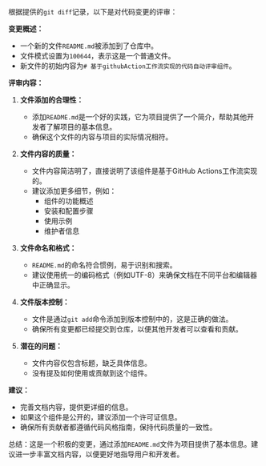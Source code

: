根据提供的`git diff`记录，以下是对代码变更的评审：

**变更概述：**
- 一个新的文件`README.md`被添加到了仓库中。
- 文件模式设置为`100644`，表示这是一个普通文件。
- 新文件的初始内容为`# 基于githubAction工作流实现的代码自动评审组件`。

**评审内容：**

1. **文件添加的合理性：**
   - 添加`README.md`是一个好的实践，它为项目提供了一个简介，帮助其他开发者了解项目的基本信息。
   - 确保这个文件的内容与项目的实际情况相符。

2. **文件内容的质量：**
   - 文件内容简洁明了，直接说明了该组件是基于GitHub Actions工作流实现的。
   - 建议添加更多细节，例如：
     - 组件的功能概述
     - 安装和配置步骤
     - 使用示例
     - 维护者信息

3. **文件命名和格式：**
   - `README.md`的命名符合惯例，易于识别和搜索。
   - 建议使用统一的编码格式（例如UTF-8）来确保文档在不同平台和编辑器中正确显示。

4. **文件版本控制：**
   - 文件是通过`git add`命令添加到版本控制中的，这是正确的做法。
   - 确保所有变更都已经提交到仓库，以便其他开发者可以查看和贡献。

5. **潜在的问题：**
   - 文件内容仅包含标题，缺乏具体信息。
   - 没有提及如何使用或贡献到这个组件。

**建议：**
- 完善文档内容，提供更详细的信息。
- 如果这个组件是公开的，建议添加一个许可证信息。
- 确保所有贡献者都遵循代码风格指南，保持代码质量的一致性。

总结：这是一个积极的变更，通过添加`README.md`文件为项目提供了基本信息。建议进一步丰富文档内容，以便更好地指导用户和开发者。